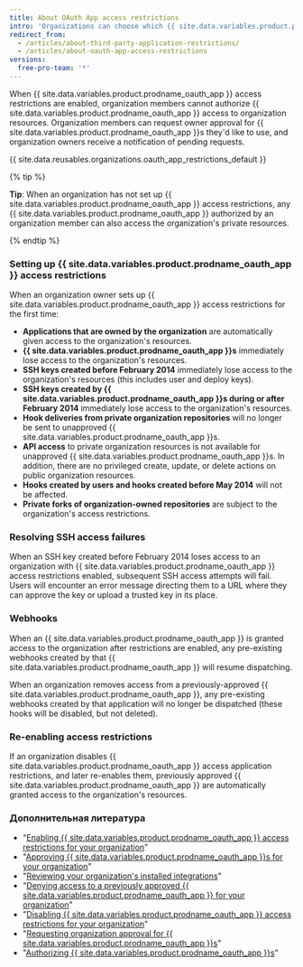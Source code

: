```yaml
---
title: About OAuth App access restrictions
intro: 'Organizations can choose which {{ site.data.variables.product.prodname_oauth_app }}s have access to their repositories and other resources by enabling {{ site.data.variables.product.prodname_oauth_app }} access restrictions.'
redirect_from:
  - /articles/about-third-party-application-restrictions/
  - /articles/about-oauth-app-access-restrictions
versions:
  free-pro-team: '*'
---
```


When {{ site.data.variables.product.prodname_oauth_app }} access restrictions are enabled, organization members cannot authorize {{ site.data.variables.product.prodname_oauth_app }} access to organization resources. Organization members can request owner approval for {{ site.data.variables.product.prodname_oauth_app }}s they'd like to use, and organization owners receive a notification of pending requests.

{{ site.data.reusables.organizations.oauth_app_restrictions_default }}

{% tip %}

**Tip**: When an organization has not set up {{ site.data.variables.product.prodname_oauth_app }} access restrictions, any {{ site.data.variables.product.prodname_oauth_app }} authorized by an organization member can also access the organization's private resources.

{% endtip %}

### Setting up {{ site.data.variables.product.prodname_oauth_app }} access restrictions

When an organization owner sets up {{ site.data.variables.product.prodname_oauth_app }} access restrictions for the first time:

- **Applications that are owned by the organization** are automatically given access to the organization's resources.
- **{{ site.data.variables.product.prodname_oauth_app }}s** immediately lose access to the organization's resources.
- **SSH keys created before February 2014** immediately lose access to the organization's resources (this includes user and deploy keys).
- **SSH keys created by {{ site.data.variables.product.prodname_oauth_app }}s during or after February 2014** immediately lose access to the organization's resources.
- **Hook deliveries from private organization repositories** will no longer be sent to unapproved {{ site.data.variables.product.prodname_oauth_app }}s.
- **API access** to private organization resources is not available for unapproved {{ site.data.variables.product.prodname_oauth_app }}s. In addition, there are no privileged create, update, or delete actions on public organization resources.
- **Hooks created by users and hooks created before May 2014** will not be affected.
- **Private forks of organization-owned repositories** are subject to the organization's access restrictions.

### Resolving SSH access failures

When an SSH key created before February 2014 loses access to an organization with {{ site.data.variables.product.prodname_oauth_app }} access restrictions enabled, subsequent SSH access attempts will fail. Users will encounter an error message directing them to a URL where they can approve the key or upload a trusted key in its place.

### Webhooks

When an {{ site.data.variables.product.prodname_oauth_app }} is granted access to the organization after restrictions are enabled, any pre-existing webhooks created by that {{ site.data.variables.product.prodname_oauth_app }} will resume dispatching.

When an organization removes access from a previously-approved {{ site.data.variables.product.prodname_oauth_app }}, any pre-existing webhooks created by that application will no longer be dispatched (these hooks will be disabled, but not deleted).

### Re-enabling access restrictions

If an organization disables {{ site.data.variables.product.prodname_oauth_app }} access application restrictions, and later re-enables them, previously approved {{ site.data.variables.product.prodname_oauth_app }} are automatically granted access to the organization's resources.

### Дополнительная литература

- "[Enabling {{ site.data.variables.product.prodname_oauth_app }} access restrictions for your organization](/articles/enabling-oauth-app-access-restrictions-for-your-organization)"
- "[Approving {{ site.data.variables.product.prodname_oauth_app }}s for your organization](/articles/approving-oauth-apps-for-your-organization)"
- "[Reviewing your organization's installed integrations](/articles/reviewing-your-organization-s-installed-integrations)"
- "[Denying access to a previously approved {{ site.data.variables.product.prodname_oauth_app }} for your organization](/articles/denying-access-to-a-previously-approved-oauth-app-for-your-organization)"
- "[Disabling {{ site.data.variables.product.prodname_oauth_app }} access restrictions for your organization](/articles/disabling-oauth-app-access-restrictions-for-your-organization)"
- "[Requesting organization approval for {{ site.data.variables.product.prodname_oauth_app }}s](/articles/requesting-organization-approval-for-oauth-apps)"
- "[Authorizing {{ site.data.variables.product.prodname_oauth_app }}s](/articles/authorizing-oauth-apps)"
